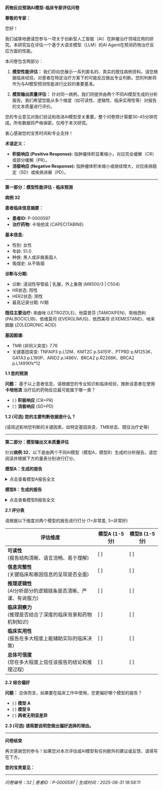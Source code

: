 **药物反应预测AI模型-临床专家评估问卷**

**尊敬的专家：**

您好！

我们诚挚地邀请您参与一项关于创新型人工智能（AI）在肿瘤治疗领域应用的研究。本研究旨在评估一个基于大语言模型（LLM）的AI Agent在预测药物治疗反应方面的性能。

本问卷包含两部分：

1. **模型性能评估：** 我们将向您展示一系列匿名的、真实的既往病例资料。请您根据临床经验，对患者在特定治疗方案下的可能反应做出专业判断。您的判断将作为与AI模型预测性能进行比较的重要基准。

2. **模型输出质量评估：** 针对同一病例，我们将提供由两个不同AI模型生成的分析报告。我们希望您能从多个维度（如可读性、逻辑性、临床实用性等）对报告的文本质量进行评价。

您的专业意见对我们验证和改进AI模型至关重要。整个问卷预计需要30-45分钟完成。所有数据将严格保密，仅用于本次研究。

衷心感谢您的宝贵时间和专业支持！

**术语定义：**

- **积极响应 (Positive Response):** 指肿瘤体积显著缩小，对应完全缓解（CR）或部分缓解（PR）。
- **消极响应 (Negative Response):** 指肿瘤体积未缩小或继续增大，对应疾病稳定（SD）或疾病进展（PD）。

---

**第一部分：模型性能评估 - 临床预测**

**病例 32**

**患者临床信息摘要：**

- **患者ID:** P-0000597
- **治疗药物:** 卡培他滨 (CAPECITABINE)

**基本信息:**
- 性别: 女性
- 年龄: 51.0
- 种族: 黑人或非裔美国人
- 吸烟史: 从不吸烟

**诊断与分期:**
- 诊断: 浸润性导管癌 | 乳腺，外上象限 (M8500/3 | C504)
- HR状态: 阳性
- HER2状态: 阴性
- 最高记录分期: IV期

**既往主要治疗:**
来曲唑 (LETROZOLE)、他莫昔芬 (TAMOXIFEN)、哌柏西利 (PALBOCICLIB)、依维莫司 (EVEROLIMUS)、依西美坦 (EXEMESTANE)、唑来膦酸 (ZOLEDRONIC ACID)

**基因图谱:**
- TMB (非同义突变): 7.76
- 关键基因突变: TNFAIP3 p.L12M、KMT2C p.S4151F、PTPRD p.M1253K、GATA3 p.L190P、ARID2 p.I486V、BRCA2 p.R2268K、BRCA2 p.L1491Kfs*12

**1.1 您的预测**

**问题：** 基于以上患者信息，请根据您的专业知识和临床经验，推断该患者在使用 **卡培他滨** 治疗后的药物反应最可能属于哪一类？

- ( ) **积极响应** (CR+PR)
- ( ) **消极响应** (SD+PD)

**1.2 (可选) 您的主要判断依据是什么？**

(请简述影响您判断的关键因素，如特定基因突变、TMB状态、既往治疗史等)

---

**第二部分：模型输出文本质量评估**

针对**病例 32**，以下是由两个不同AI模型（模型A，模型B）生成的分析报告。请您阅读并根据下方的量表分别进行打分。

**模型A：生成的报告**

<details>
<summary>点击查看模型A报告全文</summary>

**精准肿瘤学报告**  

**1. 患者与治疗信息**  
- **患者ID:** P-0000597  
- **治疗药物:** 卡培他滨 (CAPECITABINE)  

**2. 药物信息**  
**卡培他滨 (CAPECITABINE)**  
- **描述:** 口服化疗药物，用于转移性乳腺癌和结直肠癌。  
- **作用机制:** 在体内依次被羧酸酯酶、胞苷脱氨酶和胸苷磷酸化酶/尿苷磷酸化酶代谢为5-氟尿嘧啶。  

**3. 临床与诊断信息**  
- **性别:** 女性  
- **年龄:** 51.0岁  
- **种族:** 黑人或非裔美国人  
- **族裔:** 非西班牙裔；非拉丁裔  
- **吸烟史:** 从未吸烟  
- **最高记录分期:** IV期  
- **实验室结果:**  
  - CEA: 22.7 ng/ml（治疗后0天），21.5 ng/ml（-25天），16.2 ng/ml（-46天）  
  - CA 15-3: 300单位/ml（治疗后0天），316单位/ml（-25天），263单位/ml（-46天）  
- **既往治疗:** 来曲唑 (LETROZOLE)、他莫昔芬 (TAMOXIFEN)、帕博西尼 (PALBOCICLIB)、依维莫司 (EVEROLIMUS)、依西美坦 (EXEMESTANE)、唑来膦酸 (ZOLEDRONIC ACID)  
- **HR状态:** 阳性  
- **HER2状态:** 阴性  
- **诊断:** 浸润性导管癌 | 乳腺，外上象限 (M8500/3 | C504)  
- **AJCC分期:** IV期  
- **临床/病理学分组:** 4组  
- **总结:** 远处转移  

**4. 样本与基因图谱**  
- **样本ID:** P-0000597-T01-IM3（治疗前695天）  
- **癌症类型:** 乳腺浸润性导管癌  
- **原发部位:** 乳腺  
- **转移部位:** 软组织  
- **样本类型:** 转移灶  
- **MSI评分:** -1.0（不报告）  
- **TMB（非同义突变）:** 7.76  
- **突变:**  
  - TNFAIP3 p.L12M  
  - KMT2C p.S4151F  
  - PTPRD p.M1253K  
  - GATA3 p.L190P  
  - ARID2 p.I486V  
  - BRCA2 p.R2268K  
  - BRCA2 p.L1491Kfs*12  
- **结构变异:** 未检出  

**5. AI生成分析**  
**预测治疗反应评分:** 0.420 / 1.0  
（分数越接近1，表示积极响应的可能性越高。）  

**推理依据**  
1. **BRCA2突变:** BRCA2 p.R2268K和L1491Kfs*12的存在可能通过影响DNA修复途径而影响卡培他滨的疗效。突变对化疗敏感性/耐药性的作用具有复杂性和情境依赖性。  
2. **TMB (7.76):** 中等基因组不稳定性；TMB对化疗反应的影响存在变异性。  
3. **MSI状态:** MSI评分为-1.0提示未检测到微卫星不稳定性，但微妙的错配修复改变仍可能影响药物反应。  

**关键临床决定因素:**  
- **体能状态:** 未明确但可能影响预后；较好的体能状态通常与更佳疗效相关。  
- **既往化疗暴露:** 既往治疗（如来曲唑、他莫昔芬）可能引入交叉耐药风险，但个体反应存在差异。  

**注:** 该分数反映了AI模型基于现有遗传和临床数据的评估。建议进行临床验证。  

---  
*重要提示: 原始医学推理内容未作修改，仅删减冗余文本。*

</details>

**模型B：生成的报告**

<details>
<summary>点击查看模型B报告全文</summary>

**精准肿瘤学报告**  

**1. 患者与治疗信息**  

- **患者ID:** P-0000597  
- **治疗药物:** 卡培他滨 (CAPECITABINE)  

**2. 药物信息**  

**卡培他滨 (CAPECITABINE)**  

- **描述:** 卡培他滨是一种口服化疗药物，用于治疗转移性乳腺癌和结直肠癌。  
- **作用机制:** 卡培他滨在体内依次被羧酸酯酶、胞苷脱氨酶和胸苷磷酸化酶/尿苷磷酸化酶代谢为5-氟尿嘧啶（5-FU）。  

**3. 临床与诊断信息**  

- **性别:** 女性  
- **年龄:** 51.0  
- **种族:** 黑人或非裔美国人  
- **族裔:** 非西班牙裔；非拉丁裔  
- **吸烟史:** 从不吸烟  
- **分期（最高记录）:** IV期  
- **既往用药状态:** 未知  
- **既往治疗:** 来曲唑 (LETROZOLE)、他莫昔芬 (TAMOXIFEN)、哌柏西利 (PALBOCICLIB)、依维莫司 (EVEROLIMUS)、依西美坦 (EXEMESTANE)、唑来膦酸 (ZOLEDRONIC ACID)  
- **HR状态:** 阳性  
- **HER2状态:** 阴性  
- **诊断:** 浸润性导管癌 | 乳腺，外上象限 (M8500/3 | C504)  
- **AJCC分期:** IV  
- **临床组别:** 4  
- **病理组别:** 4  
- **衍生分期:** IV期  
- **摘要:** 远处转移  

**4. 样本与基因图谱**  

- **样本ID:** P-0000597-T01-IM3 (治疗前695天)  
- **癌症类型:** 乳腺癌  
- **癌症详细类型:** 乳腺浸润性导管癌  
- **原发部位:** 乳腺  
- **转移部位:** 软组织  
- **样本类型:** 转移灶  
- **MSI状态:** 未报告  
- **MSI评分:** -1.0  
- **TMB (非同义突变):** 7.76  
- **基因突变:** TNFAIP3 p.L12M、KMT2C p.S4151F、PTPRD p.M1253K、GATA3 p.L190P、ARID2 p.I486V、BRCA2 p.R2268K、BRCA2 p.L1491Kfs*12  
- **结构变异:** 未检测到结构变异  

**5. AI生成分析**  

**预测治疗反应评分:** 0.648 / 1.0  
(分数越接近1，表示积极响应的可能性越高。)  

**推理依据**  

- **基因突变与药物机制:** 卡培他滨代谢为5-氟尿嘧啶（5-FU），通过抑制胸苷酸合成酶（TYMS）干扰DNA合成。患者的*BRCA2* p.R2268K和p.L1491Kfs*12突变与同源重组缺陷（HRD）相关，可能因DNA修复受损而增强对5-FU的敏感性。然而，*GATA3* p.L190P突变（常见于管腔型乳腺癌）可能通过激活替代生存通路降低对5-FU的敏感性。  

- **临床与生物标志物背景:** 患者为IV期HR+/HER2-乳腺癌，CEA和CA 15-3水平升高提示疾病进展。既往治疗（如来曲唑、哌柏西利）表明存在内分泌耐药，因此卡培他滨是合理选择。但高TMB（7.76）和MSI阴性状态提示免疫原性有限，可能削弱治疗反应。  

- **患者特异性因素:** 患者的非裔美国人族裔可能影响药物代谢（如羧酸酯酶活性较低），从而干扰卡培他滨向5-FU的转化。未检出*TP53*突变且无结构变异，进一步支持中等预测疗效（0.7），因这些因素通常与5-FU疗法的较好或较差结局相关。  

- **既往治疗史:** 既往使用芳香化酶抑制剂和CDK4/6抑制剂可能筛选出耐药克隆，降低对卡培他滨的显著反应概率。软组织转移（IV期）也与乳腺癌较差预后相关，导致评分居中。  

**注:** 该评分综合了药物机制与患者的遗传及临床特征，虽无禁忌症，但也缺乏强预测标志物。建议临床验证。

</details>

**2.1 评分表**

请根据以下维度对两个模型的报告进行打分 (1=非常差, 5=非常好)

| **评估维度** | **模型A (1-5分)** | **模型B (1-5分)** |
|-------------|------------------|------------------|
| **可读性**<br>(报告结构清晰、语言流畅、易于理解) | [ ] | [ ] |
| **信息完整性**<br>(关键临床和基因信息的呈现是否全面) | [ ] | [ ] |
| **推理逻辑性**<br>(AI分析部分的逻辑链条是否清晰、严谨、有说服力) | [ ] | [ ] |
| **临床洞察力**<br>(推理是否结合了深度的临床背景和药物机制知识) | [ ] | [ ] |
| **临床实用性**<br>(报告在多大程度上能辅助实际的临床决策) | [ ] | [ ] |
| **总体可信度**<br>(您在多大程度上信任该报告的结论和推理过程) | [ ] | [ ] |

**2.2 综合偏好**

**问题：** 总体而言，如果要在临床工作中使用，您更偏好哪个模型的报告？

- ( ) **模型 A**
- ( ) **模型 B**
- ( ) **两者无明显差异**

**2.3 (可选) 请简要说明您做出偏好选择的理由。**

---

**问卷结束**

再次感谢您的参与！如果您对本次评估或AI模型有任何额外的建议或反馈，请填写在下方。

**您的宝贵意见：**

---

*问卷编号：32 | 患者ID：P-0000597 | 生成时间：2025-08-31 18:58:11*

